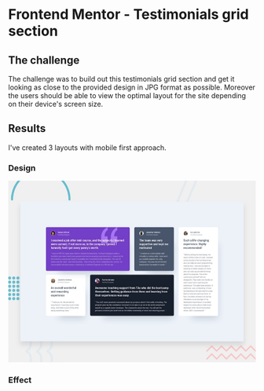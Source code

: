 # Frontend Mentor - Testimonials grid section

## The challenge

The challenge was to build out this testimonials grid section and get it looking as close to the provided design in JPG format as possible. Moreover the users should be able to view the optimal layout for the site depending on their device's screen size.

## Results

I've created 3 layouts with mobile first approach. 

### Design

![Design preview for the Testimonials grid section coding challenge](./design/desktop-preview.jpg)

### Effect
